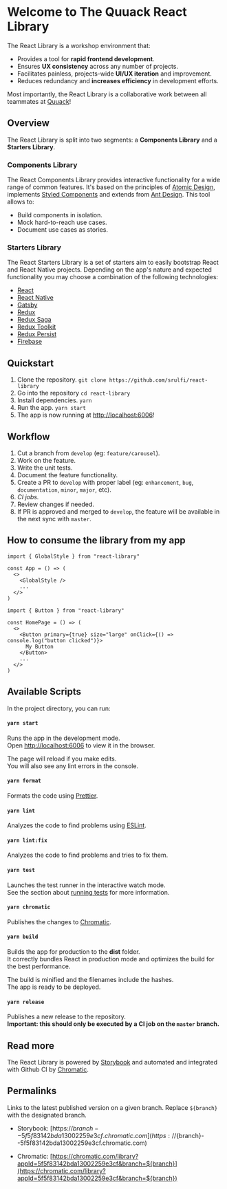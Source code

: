 # Welcome to The Quuack React Library

The React Library is a workshop environment that:

- Provides a tool for **rapid frontend development**.
- Ensures **UX consistency** across any number of projects.
- Facilitates painless, projects-wide **UI/UX iteration** and improvement.
- Reduces redundancy and **increases efficiency** in development efforts.

Most importantly, the React Library is a collaborative work between all teammates at [Quuack](https://www.quuack.com/)!

## Overview

The React Library is split into two segments: a **Components Library** and a **Starters Library**.

### Components Library

The React Components Library provides interactive functionality for a wide range of common features. It's based on the principles of [Atomic Design](http://atomicdesign.bradfrost.com/), implements [Styled Components](https://styled-components.com/) and extends from [Ant Design](https://ant.design/). This tool allows to:

- Build components in isolation.
- Mock hard-to-reach use cases.
- Document use cases as stories.

### Starters Library

The React Starters Library is a set of starters aim to easily bootstrap React and React Native projects. Depending on the app's nature and expected functionality you may choose a combination of the following technologies:

- [React](https://es.reactjs.org/)
- [React Native](https://reactnative.dev/)
- [Gatsby](https://www.gatsbyjs.com/)
- [Redux](https://es.redux.js.org/)
- [Redux Saga](https://redux-saga.js.org/)
- [Redux Toolkit](https://redux-toolkit.js.org/)
- [Redux Persist](https://github.com/rt2zz/redux-persist)
- [Firebase](https://firebase.google.com/)

## Quickstart

1. Clone the repository.
`git clone https://github.com/srulfi/react-library`
2. Go into the repository
`cd react-library`
3. Install dependencies.
`yarn`
4. Run the app.
`yarn start`
5. The app is now running at [http://localhost:6006](http://localhost:6006)!

## Workflow

1. Cut a branch from `develop` (eg: `feature/carousel`).
2. Work on the feature.
3. Write the unit tests.
4. Document the feature functionality.
5. Create a PR to `develop` with proper label (eg: `enhancement`, `bug`, `documentation`, `minor`, `major`, etc).
6. <em>CI jobs.</em>
7. Review changes if needed.
8. If PR is approved and merged to `develop`, the feature will be available in the next sync with `master`.

## How to consume the library from my app
```
import { GlobalStyle } from "react-library"

const App = () => (
  <>
    <GlobalStyle />
    ...
  </>
)
```
```
import { Button } from "react-library"

const HomePage = () => (
  <>
    <Button primary={true} size="large" onClick={() => console.log("button clicked")}>
      My Button
    </Button>
    ...
  </>
)
```

## Available Scripts

In the project directory, you can run:

#### `yarn start`

Runs the app in the development mode.<br />
Open [http://localhost:6006](http://localhost:6006) to view it in the browser.

The page will reload if you make edits.<br />
You will also see any lint errors in the console.

#### `yarn format`

Formats the code using [Prettier](https://prettier.io/).

#### `yarn lint`

Analyzes the code to find problems using [ESLint](https://eslint.org/).

#### `yarn lint:fix`

Analyzes the code to find problems and tries to fix them.

#### `yarn test`

Launches the test runner in the interactive watch mode.<br />
See the section about [running tests](https://facebook.github.io/create-react-app/docs/running-tests) for more information.

#### `yarn chromatic`

Publishes the changes to [Chromatic](https://www.chromatic.com/).

#### `yarn build`

Builds the app for production to the **dist** folder.<br />
It correctly bundles React in production mode and optimizes the build for the best performance.<br />

The build is minified and the filenames include the hashes.<br />
The app is ready to be deployed.

#### `yarn release`

Publishes a new release to the repository.<br />
**Important: this should only be executed by a CI job on the `master` branch.**

## Read more

The React Library is powered by [Storybook](https://storybook.js.org/) and automated and integrated with Github CI by [Chromatic](https://www.chromatic.com/).

## Permalinks

Links to the latest published version on a given branch. Replace `${branch}` with the designated branch.<br />

- Storybook: [https://${branch}--5f5f83142bda13002259e3cf.chromatic.com](https://${branch}--5f5f83142bda13002259e3cf.chromatic.com)

- Chromatic: [https://chromatic.com/library?appId=5f5f83142bda13002259e3cf&branch=${branch}](https://chromatic.com/library?appId=5f5f83142bda13002259e3cf&branch=${branch})

